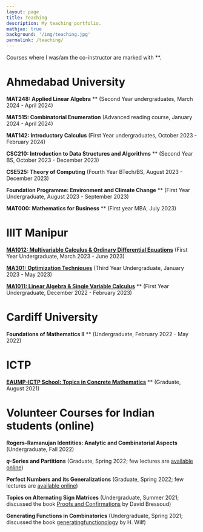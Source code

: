 ```yaml
---
layout: page
title: Teaching
description: My teaching portfolio.
mathjax: true
background: '/img/teaching.jpg'
permalink: /teaching/
---
```


Courses where I was/am the co-instructor are marked with **.

# Ahmedabad University

**MAT248: Applied Linear Algebra** ** (Second Year undergraduates, March 2024 - April 2024)

**MAT515: Combinatorial Enumeration** (Advanced reading course, January 2024 - April 2024)

**MAT142: Introductory Calculus** (First Year undergraduates, October 2023 - February 2024)

**CSC210: Introduction to Data Structures and Algorithms** ** (Second Year BS, October 2023 - December 2023)

**CSE525: Theory of Computing** (Fourth Year BTech/BS, August 2023 - December 2023)

**Foundation Programme: Environment and Climate Change** ** (First Year Undergraduate, August 2023 - September 2023)

**MAT000: Mathematics for Business** ** (First year MBA, July 2023)

# IIIT Manipur

**[MA1012: Multivariable Calculus & Ordinary Differential Equations](/teaching/IIIT/ma1012)** (First Year Undergraduate, March 2023 - June 2023)

**[MA301: Optimization Techniques](/teaching/IIIT/ma301)** (Third Year Undergraduate, January 2023 - May 2023)

**[MA1011: Linear Algebra & Single Variable Calculus](/teaching/IIIT/ma1011)** ** (First Year Undergraduate, December 2022 - February 2023)

# Cardiff University

**Foundations of Mathematics II** ** (Undergraduate, February 2022 - May 2022)

# ICTP

**[EAUMP-ICTP School: Topics in Concrete Mathematics](https://indico.ictp.it/event/9669/other-view?view=ictptimetable)** ** (Graduate, August 2021)

# Volunteer Courses for Indian students (online)

**Rogers-Ramanujan Identities: Analytic and Combinatorial Aspects** (Undergraduate, Fall 2022)

**$q$-Series and Partitions** (Graduate, Spring 2022; few lectures are [available online](https://tinyurl.com/q-series-partitions))

**Perfect Numbers and its Generalizations** (Graduate, Spring 2022; few lectures are [available online](https://tinyurl.com/perfect-numbers))

**Topics on Alternating Sign Matrices** (Undergraduate, Summer 2021; discussed the book [Proofs and Confirmations](https://www.cambridge.org/core/books/proofs-and-confirmations/5D2040AF535073D4EA79FD5B56587858) by David Bressoud)

**Generating Functions in Combinatorics** (Undergraduate, Spring 2021; discussed the book [generatingfunctionology](https://www2.math.upenn.edu/~wilf/DownldGF.html) by H. Wilf)
